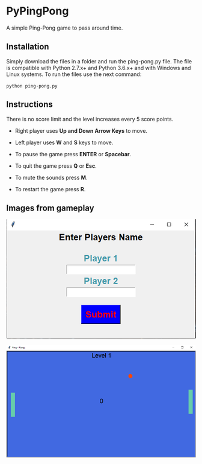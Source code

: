 # PyPingPong

A simple Ping-Pong game to pass around time.

## Installation

Simply download the files in a folder and run the ping-pong.py file. The file is compatible with
Python 2.7.x+ and Python 3.6.x+ and with Windows and Linux systems. To run the files use the next
command:

```
python ping-pong.py
```

## Instructions

There is no score limit and the level increases every 5 score points.

- Right player uses **Up and Down Arrow Keys** to move.

- Left player uses **W** and **S** keys to move.

- To pause the game press **ENTER** or __Spacebar__.

- To quit the game press **Q** or **Esc**.

- To mute the sounds press **M**.

- To restart the game press **R**.


## Images from gameplay

<p align="center">   
<img src="img/image_1.png"> 
</p>

<p align="center">
<img src="img/image_2.png">
</p>
